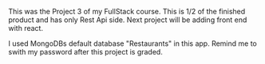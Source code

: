 This was the Project 3 of my FullStack course.
This is 1/2 of the finished product and has only Rest Api side.
Next project will be adding front end with react.

I used MongoDBs default database "Restaurants" in this app.
Remind me to swith my password after this project is graded.